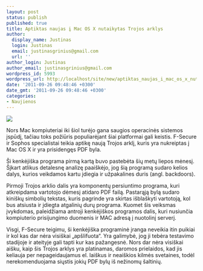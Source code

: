 ```yaml
---
layout: post
status: publish
published: true
title: Aptiktas naujas į Mac OS X nutaikytas Trojos arklys
author:
  display_name: Justinas
  login: Justinas
  email: justinasgrinius@gmail.com
  url: ''
author_login: Justinas
author_email: justinasgrinius@gmail.com
wordpress_id: 5993
wordpress_url: http://localhost/site/new/aptiktas_naujas_i_mac_os_x_nutaikytas_trojos_arklys/
date: '2011-09-26 09:48:46 +0300'
date_gmt: '2011-09-26 09:48:46 +0300'
categories:
- Naujienos
---
```

<div class="imgright"><img src="http://technews.lt/upload/18d8hx.jpg"  /></div>
<p>Nors Mac kompiuteriai iki šiol turėjo gana saugios operacinės sistemos įspūdį, tačiau toks požiūris populiarėjant šiai platformai gali keistis. F-Secure ir Sophos specialistai teikia aptikę naują Trojos arklį, kuris yra nukreiptas į Mac OS X ir yra prisidengęs PDF byla.</p>
<p>Ši kenkėjiška programa pirmą kartą buvo pastebėta šių metų liepos mėnesį. Šįkart atlikus detalesnę analizę paaiškėjo, jog šią programą sudaro kelios dalys, kurios veikdamos kartu įdiegia ir užpakalines duris (angl. backdoors).</p>
<p>Pirmoji Trojos arklio dalis yra komponentų persiuntimo programa, kuri atkreipdama vartotojo dėmesį atidaro PDF failą. Pastarąją bylą sudaro kiniškų simbolių tekstas, kuris pagrinde yra skirtas išblaškyti vartotoją, kol bus atsiusta ir įdiegta atgalinių durų programa. Kuomet šis veiksmas įvykdomas, paleidžiama antroji kenkėjiškos programos dalis, kuri nusiunčia kompiuterio prisijungimo duomenis ir MAC adresą į nuotolinį serverį.</p>
<p>Visgi, F-Secure teigimu, ši kenkėjiška programinė įranga neveikia itin puikiai ir kol kas dar nėra visiškai „apšlifuota“. Yra galimybė, jog ji tebėra testavimo stadijoje ir ateityje gali tapti kur kas pažangesnė. Nors dar nėra visiškai aišku, kaip šis Trojos arklys yra platinamas, daromos prielaidos, kad jis keliauja per nepageidaujamus el. laiškus ir neaiškios kilmės svetaines, todėl nerekomenduojama siųstis jokių PDF bylų iš nežinomų šaltinių.</p>
